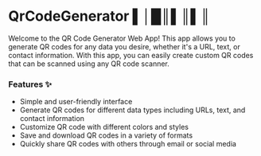 # QrCodeGenerator ▌│█║▌║▌║

Welcome to the QR Code Generator Web App! This app allows you to generate QR codes for any data you desire, whether it's a URL, text, or contact information. With this app, you can easily create custom QR codes that can be scanned using any QR code scanner.

### Features ✨

- Simple and user-friendly interface
- Generate QR codes for different data types including URLs, text, and contact information
- Customize QR code with different colors and styles
- Save and download QR codes in a variety of formats
- Quickly share QR codes with others through email or social media
